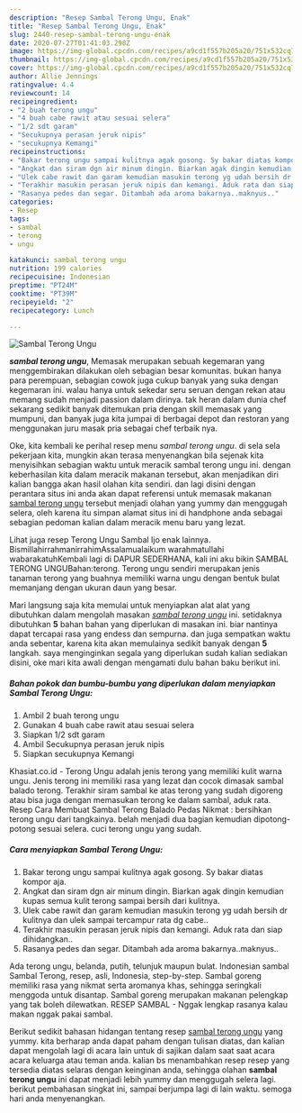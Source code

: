 ```yaml
---
description: "Resep Sambal Terong Ungu, Enak"
title: "Resep Sambal Terong Ungu, Enak"
slug: 2440-resep-sambal-terong-ungu-enak
date: 2020-07-27T01:41:03.298Z
image: https://img-global.cpcdn.com/recipes/a9cd1f557b205a20/751x532cq70/sambal-terong-ungu-foto-resep-utama.jpg
thumbnail: https://img-global.cpcdn.com/recipes/a9cd1f557b205a20/751x532cq70/sambal-terong-ungu-foto-resep-utama.jpg
cover: https://img-global.cpcdn.com/recipes/a9cd1f557b205a20/751x532cq70/sambal-terong-ungu-foto-resep-utama.jpg
author: Allie Jennings
ratingvalue: 4.4
reviewcount: 14
recipeingredient:
- "2 buah terong ungu"
- "4 buah cabe rawit atau sesuai selera"
- "1/2 sdt garam"
- "Secukupnya perasan jeruk nipis"
- "secukupnya Kemangi"
recipeinstructions:
- "Bakar terong ungu sampai kulitnya agak gosong. Sy bakar diatas kompor aja."
- "Angkat dan siram dgn air minum dingin. Biarkan agak dingin kemudian kupas semua kulit terong sampai bersih dari kulitnya."
- "Ulek cabe rawit dan garam kemudian masukin terong yg udah bersih dr kulitnya dan ulek sampai tercampur rata dg cabe.."
- "Terakhir masukin perasan jeruk nipis dan kemangi. Aduk rata dan siap dihidangkan.."
- "Rasanya pedes dan segar. Ditambah ada aroma bakarnya..maknyus.."
categories:
- Resep
tags:
- sambal
- terong
- ungu

katakunci: sambal terong ungu 
nutrition: 199 calories
recipecuisine: Indonesian
preptime: "PT24M"
cooktime: "PT39M"
recipeyield: "2"
recipecategory: Lunch

---
```



![Sambal Terong Ungu](https://img-global.cpcdn.com/recipes/a9cd1f557b205a20/751x532cq70/sambal-terong-ungu-foto-resep-utama.jpg)

<b><i>sambal terong ungu</i></b>, Memasak merupakan sebuah kegemaran yang menggembirakan dilakukan oleh sebagian besar komunitas. bukan hanya para perempuan, sebagian cowok juga cukup banyak yang suka dengan kegemaran ini. walau hanya untuk sekedar seru seruan dengan rekan atau memang sudah menjadi passion dalam dirinya. tak heran dalam dunia chef sekarang sedikit banyak ditemukan pria dengan skill memasak yang mumpuni, dan banyak juga kita jumpai di berbagai depot dan restoran yang menggunakan juru masak pria sebagai chef terbaik nya.

Oke, kita kembali ke perihal resep menu <i>sambal terong ungu</i>. di sela sela pekerjaan kita, mungkin akan terasa menyenangkan bila sejenak kita menyisihkan sebagian waktu untuk meracik sambal terong ungu ini. dengan keberhasilan kita dalam meracik makanan tersebut, akan menjadikan diri kalian bangga akan hasil olahan kita sendiri. dan lagi disini dengan perantara situs ini anda akan dapat referensi untuk memasak makanan <u>sambal terong ungu</u> tersebut menjadi olahan yang yummy dan menggugah selera, oleh karena itu simpan alamat situs ini di handphone anda sebagai sebagian pedoman kalian dalam meracik menu baru yang lezat.

Lihat juga resep Terong Ungu Sambal Ijo enak lainnya. BismillahirrahmanirrahimAssalamualaikum warahmatullahi wabarakatuhKembali lagi di DAPUR SEDERHANA, kali ini aku bikin SAMBAL TERONG UNGUBahan:terong. Terong ungu sendiri merupakan jenis tanaman terong yang buahnya memiliki warna ungu dengan bentuk bulat memanjang dengan ukuran daun yang besar.


Mari langsung saja kita memulai untuk menyiapkan alat alat yang dibutuhkan dalam mengolah masakan <u><i>sambal terong ungu</i></u> ini. setidaknya dibutuhkan <b>5</b> bahan bahan yang diperlukan di masakan ini. biar nantinya dapat tercapai rasa yang endess dan sempurna. dan juga sempatkan waktu anda sebentar, karena kita akan memulainya sedikit banyak dengan <b>5</b> langkah. saya menginginkan segala yang diperlukan sudah kalian sediakan disini, oke mari kita awali dengan mengamati dulu bahan baku berikut ini.

<!--inarticleads1-->

##### Bahan pokok dan bumbu-bumbu yang diperlukan dalam menyiapkan Sambal Terong Ungu:

1. Ambil 2 buah terong ungu
1. Gunakan 4 buah cabe rawit atau sesuai selera
1. Siapkan 1/2 sdt garam
1. Ambil Secukupnya perasan jeruk nipis
1. Siapkan secukupnya Kemangi


Khasiat.co.id - Terong Ungu adalah jenis terong yang memiliki kulit warna ungu. Jenis terong ini memiliki rasa yang lezat dan cocok dimasak sambal balado terong. Terakhir siram sambal ke atas terong yang sudah digoreng atau bisa juga dengan memasukan terong ke dalam sambal, aduk rata. Resep Cara Membuat Sambal Terong Balado Pedas Nikmat : bersihkan terong ungu dari tangkainya. belah menjadi dua bagian kemudian dipotong-potong sesuai selera. cuci terong ungu yang sudah. 

<!--inarticleads2-->

##### Cara menyiapkan Sambal Terong Ungu:

1. Bakar terong ungu sampai kulitnya agak gosong. Sy bakar diatas kompor aja.
1. Angkat dan siram dgn air minum dingin. Biarkan agak dingin kemudian kupas semua kulit terong sampai bersih dari kulitnya.
1. Ulek cabe rawit dan garam kemudian masukin terong yg udah bersih dr kulitnya dan ulek sampai tercampur rata dg cabe..
1. Terakhir masukin perasan jeruk nipis dan kemangi. Aduk rata dan siap dihidangkan..
1. Rasanya pedes dan segar. Ditambah ada aroma bakarnya..maknyus..


Ada terong ungu, belanda, putih, telunjuk maupun bulat. Indonesian sambal Sambal Terong, resep, asli, Indonesia, step-by-step. Sambal goreng memiliki rasa yang nikmat serta aromanya khas, sehingga seringkali menggoda untuk disantap. Sambal goreng merupakan makanan pelengkap yang tak boleh dilewatkan. RESEP SAMBAL - Nggak lengkap rasanya kalau makan nggak pakai sambal. 

Berikut sedikit bahasan hidangan tentang resep <u>sambal terong ungu</u> yang yummy. kita berharap anda dapat paham dengan tulisan diatas, dan kalian dapat mengolah lagi di acara lain untuk di sajikan dalam saat saat acara acara keluarga atau teman anda. kalian bs menambahkan resep resep yang tersedia diatas selaras dengan keinginan anda, sehingga olahan <b>sambal terong ungu</b> ini dapat menjadi lebih yummy dan menggugah selera lagi. berikut pembahasan singkat ini, sampai berjumpa lagi di lain waktu. semoga hari anda menyenangkan.
